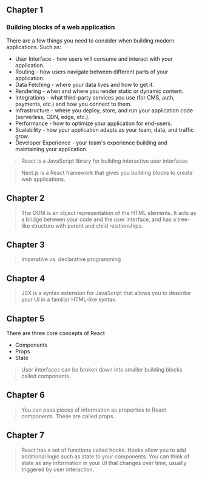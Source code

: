## Chapter 1
### Building blocks of a web application
There are a few things you need to consider when building modern applications. Such as:

* User Interface - how users will consume and interact with your application.
* Routing - how users navigate between different parts of your application.
* Data Fetching - where your data lives and how to get it.
* Rendering - when and where you render static or dynamic content.
* Integrations - what third-party services you use (for CMS, auth, payments, etc.) and how you connect to them.
* Infrastructure - where you deploy, store, and run your application code (serverless, CDN, edge, etc.).
* Performance - how to optimize your application for end-users.
* Scalability - how your application adapts as your team, data, and traffic grow.
* Developer Experience - your team's experience building and maintaining your application.

> React is a JavaScript library for building interactive user interfaces

> Next.js is a React framework that gives you building blocks to create web applications.

## Chapter 2
> The DOM is an object representation of the HTML elements. It acts as a bridge between your code and the user interface, and has a tree-like structure with parent and child relationships.

## Chapter 3
> Imperative vs. declarative programming

## Chapter 4
> JSX is a syntax extension for JavaScript that allows you to describe your UI in a familiar HTML-like syntax.

## Chapter 5
There are three core concepts of React
* Components
* Props
* State

> User interfaces can be broken down into smaller building blocks called components.

## Chapter 6
> You can pass pieces of information as properties to React components. These are called props.

## Chapter 7
> React has a set of functions called hooks. Hooks allow you to add additional logic such as state to your components.
> You can think of state as any information in your UI that changes over time, usually triggered by user interaction.
